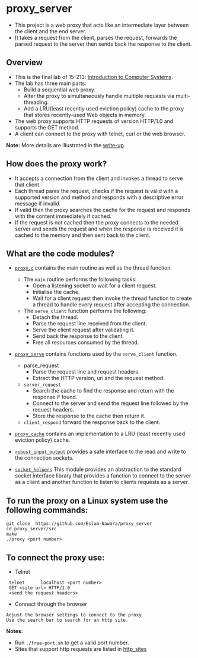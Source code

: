 # proxy_server
- This project is a web proxy that acts like an intermediate layer between the client and the end server.
- It takes a request from the client, parses the request, forwards the parsed request to the server then sends back the response to the client.
## Overview
- This is the final lab of 15-213: [Introduction to Computer Systems](https://www.cs.cmu.edu/afs/cs.cmu.edu/academic/class/15213-f15/www/index.html).
- The lab has three main parts:
  - Build a sequential web proxy.
  - Alter the proxy to simultaneously handle multiple requests via multi-threading.
  - Add a LRU(least recently used eviction policy) cache to the proxy that stores recently-used Web objects in
memory.
- The web proxy supports HTTP requests of version HTTP/1.0 and supports the GET method.
- A client can connect to the proxy with telnet, curl or the web browser.

**Note:** More details are illustrated in the [write-up](https://github.com/Eslam-Nawara/proxy_server/blob/main/writeup.pdf).


## How does the proxy work?
- It accepts a connection from the client and invokes a thread to serve that client.
- Each thread pares the request, checks if the request is valid with a supported version and method and responds with a descriptive error message if invalid.
- If valid then the proxy searches the cache for the request and responds with the content immediately if cached.
- If the request is not cached then the proxy connects to the needed server and sends the request and when the response is received it is cached to the memory and then sent back to the client.

## What are the code modules?
- [`proxy.c`](https://github.com/Eslam-Nawara/proxy_server/blob/main/src/proxy.c) contains the main routine as well as the thread function.
  - The `main` routine performs the following tasks:
    - Open a listening socket to wait for a client request.
    - Initialise the cache.
    - Wait for a client request then invoke the thread function to create a thread to handle every request after accepting the connection.
  - The `serve_client` function performs the following:
    - Detach the thread.
    - Parse the request line received from the client.
    - Serve the client request after validating it.
    - Send back the response to the client.
    - Free all resources consumed by the thread.
    
- [`proxy_serve`](https://github.com/Eslam-Nawara/proxy_server/tree/main/src/proxy_serve) contains functions used by the `serve_client` function.
  - parse_request
    - Parse the request line and request headers.
    - Extract the HTTP version, uri and the request method.
  - `server_request`
    -  Search the cache to find the response and return with the response if found.
    - Connect to the server and send the request line followed by the request headers.
     - Store the response to the cache then return it.
  - `client_respond` forward the response back to the client.
 
- [`proxy_cache`](https://github.com/Eslam-Nawara/proxy_server/tree/main/src/proxy_cache) contains an implementation to a LRU (least recently used eviction policy) cache.

- [`robust_input_output`](https://github.com/Eslam-Nawara/proxy_server/tree/main/src/robust_input_output) provides a safe interface to the read and write to the connection sockets.

- [`socket_helpers`](https://github.com/Eslam-Nawara/proxy_server/tree/main/src/socket_helpers) This module provides an abstraction to the standard socket interface library that provides a function to connect to the server as a client and another function to listen to clients requests as a server.

## To run the proxy on a Linux system use the following commands:
```
git clone  https://github.com/Eslam-Nawara/proxy_server
cd proxy_server/src
make  
./proxy <port number>
```

## To connect the proxy use:
- Telnet  
```
 telnet      localhost <port number>  
 GET <site url> HTTP/1.0 
 <send the request headers>  
 ```
- Connect through the browser  
```
Adjust the browser settings to connect to the proxy  
Use the search bar to search for an http site.
```  
**Notes:**
- Run `./free-port.sh` to get a valid port number.
- Sites that support http requests are listed in [http_sites](https://github.com/Eslam-Nawara/proxy_server/blob/main/http_sites)
